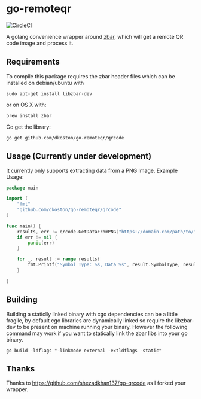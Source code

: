 go-remoteqr
=========

[![CircleCI](https://circleci.com/gh/dkoston/go-remoteqr.svg?style=svg)](https://circleci.com/gh/dkoston/go-remoteqr)

A golang convenience wrapper around [zbar](http://zbar.sourceforge.net/), which will get a remote QR code image and process it.

## Requirements 

To compile this package requires the zbar header files which can be installed on debian/ubuntu with
```
sudo apt-get install libzbar-dev
```

or on OS X with:

```
brew install zbar
```

Go get the library:
```
go get github.com/dkoston/go-remoteqr/qrcode
```

## Usage (Currently under development)

It currently only supports extracting data from a PNG Image. Example Usage:

```go
package main

import (
    "fmt"
    "github.com/dkoston/go-remoteqr/qrcode"
)

func main() {
    results, err := qrcode.GetDataFromPNG("https://domain.com/path/to/image.png")
    if err != nil {
        panic(err)
    }

    for _, result := range results{
        fmt.Printf("Symbol Type: %s, Data %s", result.SymbolType, result.Data )
    }

}
```

## Building

Building a staticlly linked binary with cgo dependencies can be a little fragile, by default cgo libraries are dynamically linked so require the libzbar-dev to be present on machine running your binary. However the following command may work if you want to statically link the zbar libs into your go binary.
```
go build -ldflags "-linkmode external -extldflags -static"
```

## Thanks


Thanks to https://github.com/shezadkhan137/go-qrcode as I forked your wrapper.
